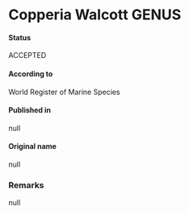 # Copperia Walcott GENUS

#### Status
ACCEPTED

#### According to
World Register of Marine Species

#### Published in
null

#### Original name
null

### Remarks
null